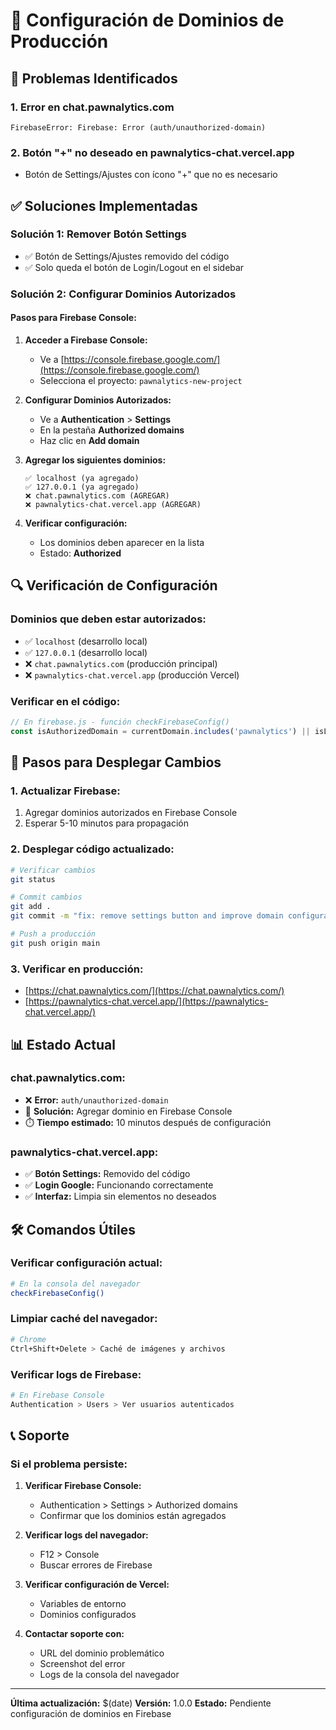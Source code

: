 # 🔧 Configuración de Dominios de Producción

## 🚨 Problemas Identificados

### 1. **Error en chat.pawnalytics.com**
```
FirebaseError: Firebase: Error (auth/unauthorized-domain)
```

### 2. **Botón "+" no deseado en pawnalytics-chat.vercel.app**
- Botón de Settings/Ajustes con ícono "+" que no es necesario

## ✅ Soluciones Implementadas

### **Solución 1: Remover Botón Settings**
- ✅ Botón de Settings/Ajustes removido del código
- ✅ Solo queda el botón de Login/Logout en el sidebar

### **Solución 2: Configurar Dominios Autorizados**

#### **Pasos para Firebase Console:**

1. **Acceder a Firebase Console:**
   - Ve a [https://console.firebase.google.com/](https://console.firebase.google.com/)
   - Selecciona el proyecto: `pawnalytics-new-project`

2. **Configurar Dominios Autorizados:**
   - Ve a **Authentication** > **Settings**
   - En la pestaña **Authorized domains**
   - Haz clic en **Add domain**

3. **Agregar los siguientes dominios:**
   ```
   ✅ localhost (ya agregado)
   ✅ 127.0.0.1 (ya agregado)
   ❌ chat.pawnalytics.com (AGREGAR)
   ❌ pawnalytics-chat.vercel.app (AGREGAR)
   ```

4. **Verificar configuración:**
   - Los dominios deben aparecer en la lista
   - Estado: **Authorized**

## 🔍 Verificación de Configuración

### **Dominios que deben estar autorizados:**
- ✅ `localhost` (desarrollo local)
- ✅ `127.0.0.1` (desarrollo local)
- ❌ `chat.pawnalytics.com` (producción principal)
- ❌ `pawnalytics-chat.vercel.app` (producción Vercel)

### **Verificar en el código:**
```javascript
// En firebase.js - función checkFirebaseConfig()
const isAuthorizedDomain = currentDomain.includes('pawnalytics') || isLocalhost;
```

## 🚀 Pasos para Desplegar Cambios

### **1. Actualizar Firebase:**
1. Agregar dominios autorizados en Firebase Console
2. Esperar 5-10 minutos para propagación

### **2. Desplegar código actualizado:**
```bash
# Verificar cambios
git status

# Commit cambios
git add .
git commit -m "fix: remove settings button and improve domain configuration"

# Push a producción
git push origin main
```

### **3. Verificar en producción:**
- [https://chat.pawnalytics.com/](https://chat.pawnalytics.com/)
- [https://pawnalytics-chat.vercel.app/](https://pawnalytics-chat.vercel.app/)

## 📊 Estado Actual

### **chat.pawnalytics.com:**
- ❌ **Error:** `auth/unauthorized-domain`
- 🔧 **Solución:** Agregar dominio en Firebase Console
- ⏱️ **Tiempo estimado:** 10 minutos después de configuración

### **pawnalytics-chat.vercel.app:**
- ✅ **Botón Settings:** Removido del código
- ✅ **Login Google:** Funcionando correctamente
- ✅ **Interfaz:** Limpia sin elementos no deseados

## 🛠️ Comandos Útiles

### **Verificar configuración actual:**
```bash
# En la consola del navegador
checkFirebaseConfig()
```

### **Limpiar caché del navegador:**
```bash
# Chrome
Ctrl+Shift+Delete > Caché de imágenes y archivos
```

### **Verificar logs de Firebase:**
```bash
# En Firebase Console
Authentication > Users > Ver usuarios autenticados
```

## 📞 Soporte

### **Si el problema persiste:**

1. **Verificar Firebase Console:**
   - Authentication > Settings > Authorized domains
   - Confirmar que los dominios están agregados

2. **Verificar logs del navegador:**
   - F12 > Console
   - Buscar errores de Firebase

3. **Verificar configuración de Vercel:**
   - Variables de entorno
   - Dominios configurados

4. **Contactar soporte con:**
   - URL del dominio problemático
   - Screenshot del error
   - Logs de la consola del navegador

---

**Última actualización:** $(date)
**Versión:** 1.0.0
**Estado:** Pendiente configuración de dominios en Firebase 